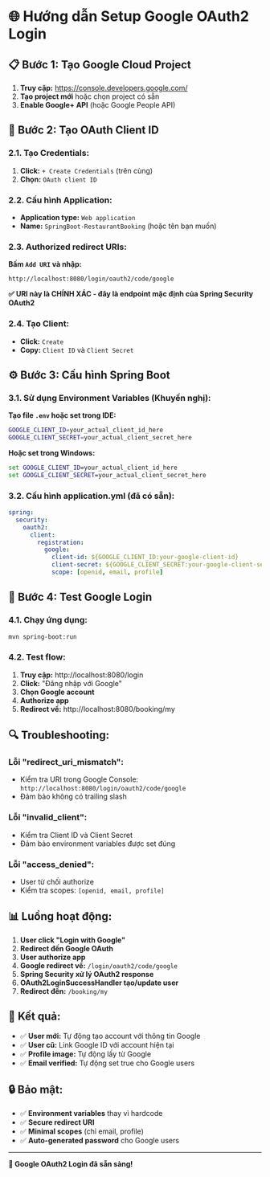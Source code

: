 # 🌐 Hướng dẫn Setup Google OAuth2 Login

## 📋 **Bước 1: Tạo Google Cloud Project**

1. **Truy cập:** https://console.developers.google.com/
2. **Tạo project mới** hoặc chọn project có sẵn
3. **Enable Google+ API** (hoặc Google People API)

## 🔧 **Bước 2: Tạo OAuth Client ID**

### **2.1. Tạo Credentials:**
1. **Click:** `+ Create Credentials` (trên cùng)
2. **Chọn:** `OAuth client ID`

### **2.2. Cấu hình Application:**
- **Application type:** `Web application`
- **Name:** `SpringBoot-RestaurantBooking` (hoặc tên bạn muốn)

### **2.3. Authorized redirect URIs:**
**Bấm `Add URI` và nhập:**
```
http://localhost:8080/login/oauth2/code/google
```

**✅ URI này là CHÍNH XÁC - đây là endpoint mặc định của Spring Security OAuth2**

### **2.4. Tạo Client:**
- **Click:** `Create`
- **Copy:** `Client ID` và `Client Secret`

## ⚙️ **Bước 3: Cấu hình Spring Boot**

### **3.1. Sử dụng Environment Variables (Khuyến nghị):**

**Tạo file `.env` hoặc set trong IDE:**
```bash
GOOGLE_CLIENT_ID=your_actual_client_id_here
GOOGLE_CLIENT_SECRET=your_actual_client_secret_here
```

**Hoặc set trong Windows:**
```cmd
set GOOGLE_CLIENT_ID=your_actual_client_id_here
set GOOGLE_CLIENT_SECRET=your_actual_client_secret_here
```

### **3.2. Cấu hình application.yml (đã có sẵn):**
```yaml
spring:
  security:
    oauth2:
      client:
        registration:
          google:
            client-id: ${GOOGLE_CLIENT_ID:your-google-client-id}
            client-secret: ${GOOGLE_CLIENT_SECRET:your-google-client-secret}
            scope: [openid, email, profile]
```

## 🧪 **Bước 4: Test Google Login**

### **4.1. Chạy ứng dụng:**
```bash
mvn spring-boot:run
```

### **4.2. Test flow:**
1. **Truy cập:** http://localhost:8080/login
2. **Click:** "Đăng nhập với Google"
3. **Chọn Google account**
4. **Authorize app**
5. **Redirect về:** http://localhost:8080/booking/my

## 🔍 **Troubleshooting:**

### **Lỗi "redirect_uri_mismatch":**
- Kiểm tra URI trong Google Console: `http://localhost:8080/login/oauth2/code/google`
- Đảm bảo không có trailing slash

### **Lỗi "invalid_client":**
- Kiểm tra Client ID và Client Secret
- Đảm bảo environment variables được set đúng

### **Lỗi "access_denied":**
- User từ chối authorize
- Kiểm tra scopes: `[openid, email, profile]`

## 📊 **Luồng hoạt động:**

1. **User click "Login with Google"**
2. **Redirect đến Google OAuth**
3. **User authorize app**
4. **Google redirect về:** `/login/oauth2/code/google`
5. **Spring Security xử lý OAuth2 response**
6. **OAuth2LoginSuccessHandler tạo/update user**
7. **Redirect đến:** `/booking/my`

## 🎯 **Kết quả:**

- ✅ **User mới:** Tự động tạo account với thông tin Google
- ✅ **User cũ:** Link Google ID với account hiện tại
- ✅ **Profile image:** Tự động lấy từ Google
- ✅ **Email verified:** Tự động set true cho Google users

## 🔒 **Bảo mật:**

- ✅ **Environment variables** thay vì hardcode
- ✅ **Secure redirect URI** 
- ✅ **Minimal scopes** (chỉ email, profile)
- ✅ **Auto-generated password** cho Google users

---

**🎉 Google OAuth2 Login đã sẵn sàng!** 